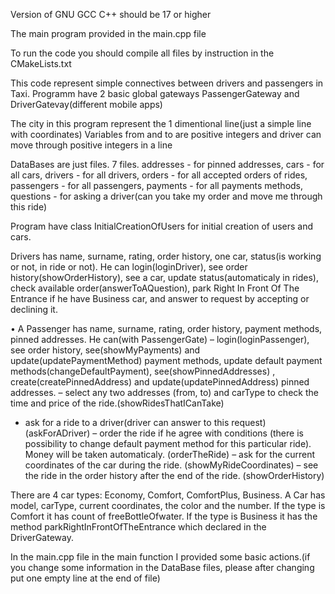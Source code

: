 Version of GNU GCC C++ should be 17 or higher

The main program provided in the main.cpp file

To run the code you should compile all files by instruction in the CMakeLists.txt

This code represent simple connectives between drivers and passengers in Taxi. Programm have 2 basic global gateways PassengerGateway and DriverGatevay(different mobile apps)

The city in this program represent the 1 dimentional line(just a simple line with coordinates)
Variables from and to are positive integers and driver can move through positive integers in a line

DataBases are just files. 7 files. addresses - for pinned addresses, cars - for all cars, drivers - for all drivers,
orders - for all accepted orders of rides, passengers - for all passengers, payments - for all payments methods,
questions - for asking a driver(can you take my order and move me through this ride) 

Program have class InitialCreationOfUsers for initial creation of users and cars.

Drivers has name, surname, rating, order history, one car, status(is working or not,
in ride or not). He can login(loginDriver), see order history(showOrderHistory), see a car, update status(automaticaly in rides),
check available order(answerToAQuestion), park Right In Front Of The Entrance if he have Business car,  and answer to request by accepting or declining it.

• A Passenger has name, surname, rating, order history, payment methods, pinned
addresses. He can(with PassengerGate)
– login(loginPassenger), see order history, see(showMyPayments) and update(updatePaymentMethod) payment methods,
update default payment methods(changeDefaultPayment), see(showPinnedAddresses)
, create(createPinnedAddress) and update(updatePinnedAddress) pinned addresses.
– select any two addresses (from, to) and carType to check the time
and price of the ride.(showRidesThatICanTake)
- ask for a ride to a driver(driver can answer to this request) (askForADriver)
– order the ride if he agree with conditions (there is possibility to
change default payment method for this particular ride). Money will be taken automaticaly. (orderTheRide)
– ask for the current coordinates of the car during the ride. (showMyRideCoordinates)
– see the ride in the order history after the end of the ride. (showOrderHistory)

There are 4 car types: Economy, Comfort,
ComfortPlus, Business.
A Car has model, carType, current coordinates, the color and the number. If the type is Comfort it has count of freeBottleOfwater. 
If the type is Business it has the method parkRightInFrontOfTheEntrance which declared in the DriverGateway.

In the main.cpp file in the main function I provided some basic actions.(if you change some information in the DataBase files, please after changing put one empty line at the end of file)
